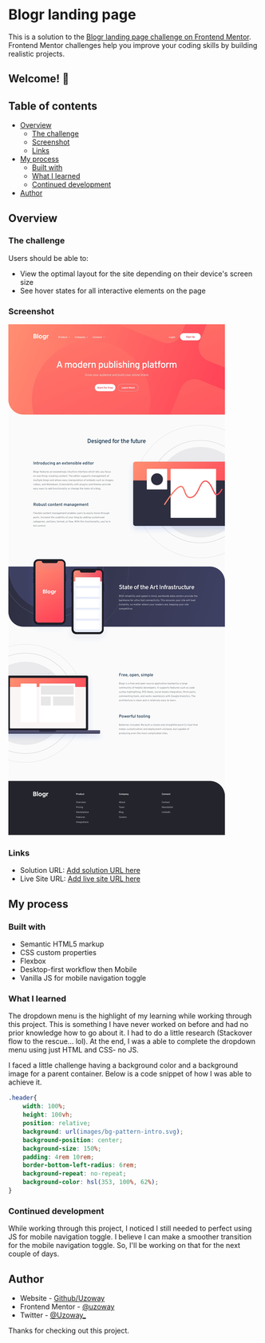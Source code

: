 # Blogr landing page

This is a solution to the [Blogr landing page challenge on Frontend Mentor](https://www.frontendmentor.io/challenges/blogr-landing-page-EX2RLAApP). Frontend Mentor challenges help you improve your coding skills by building realistic projects. 

## Welcome! 👋

## Table of contents

- [Overview](#overview)
  - [The challenge](#the-challenge)
  - [Screenshot](#screenshot)
  - [Links](#links)
- [My process](#my-process)
  - [Built with](#built-with)
  - [What I learned](#what-i-learned)
  - [Continued development](#continued-development)
- [Author](#author)

## Overview

### The challenge

Users should be able to:

- View the optimal layout for the site depending on their device's screen size
- See hover states for all interactive elements on the page

### Screenshot

![Blogr landing page coding challenge](./design/desktop-design.jpg)

### Links

- Solution URL: [Add solution URL here](https://your-solution-url.com)
- Live Site URL: [Add live site URL here](https://your-live-site-url.com)

## My process

### Built with

- Semantic HTML5 markup
- CSS custom properties
- Flexbox
- Desktop-first workflow then Mobile
- Vanilla JS for mobile navigation toggle

### What I learned

The dropdown menu is the highlight of my learning while working through this project. This is something I have never worked on before and had no prior knowledge how to go about it. I had to do a little research (Stackover flow to the rescue... lol). At the end, I was a able to complete the dropdown menu using just HTML and CSS- no JS.

I faced a little challenge having a background color and a background image for a parent container. Below is a code snippet of how I was able to achieve it.

```css
.header{
    width: 100%;
    height: 100vh;
    position: relative;
    background: url(images/bg-pattern-intro.svg);
    background-position: center;
    background-size: 150%;
    padding: 4rem 10rem;
    border-bottom-left-radius: 6rem;
    background-repeat: no-repeat;
    background-color: hsl(353, 100%, 62%);
}
```

### Continued development

While working through this project, I noticed I still needed to perfect using JS for mobile navigation toggle. I believe I can make a smoother transition for the mobile navigation toggle. So, I'll be working on that for the next couple of days.

## Author

- Website - [Github/Uzoway](https://github.com/uzoway)
- Frontend Mentor - [@uzoway](https://www.frontendmentor.io/profile/uzoway)
- Twitter - [@Uzoway_](https://twitter.com/Uzoway_)

Thanks for checking out this project.